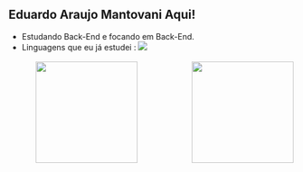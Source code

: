 ##  Eduardo Araujo Mantovani Aqui!

<ul>
  <li> Estudando Back-End e focando em Back-End.
  <li> Linguagens que eu já estudei : <img src="https://www.flaticon.com/br/icone-gratis/html-5_5968267?term=html&page=1&position=1&origin=search&related_id=5968267"/>
<ul>

<br>
<div>
  
  <img  height="180em" src="https://github-readme-stats.vercel.app/api?username=dudumanto&show_icons=true&theme=great-gatsby&include_all_commits=true&count_private=true"/>
  <img align="right" height="180em" src="https://github-readme-stats.vercel.app/api/top-langs/?username=dudumanto&layout=compact&langs_count=16&theme=great-gatsby"/>
</div>
<br>
  


